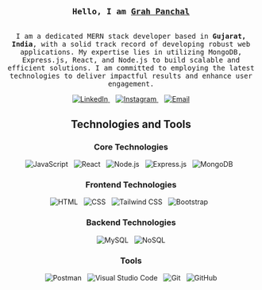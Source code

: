 <!-- Intro -->
<h3 align="center">
  <samp> Hello, I am
    <b><a target="_blank" href="https://www.linkedin.com/in/grah-panchal-919356230/">Grah Panchal</a></b>
  </samp>
</h3>

<p align="center">
  <samp>
    <br>
    I am a dedicated MERN stack developer based in <b>Gujarat, India</b>, with a solid track record of developing robust web applications. My expertise lies in utilizing MongoDB, Express.js, React, and Node.js to build scalable and efficient solutions. I am committed to employing the latest technologies to deliver impactful results and enhance user engagement.
  </samp>
</p>

<p align="center">
  <a href="https://www.linkedin.com/in/grah-panchal-919356230" target="_blank">
    <img src="https://img.shields.io/badge/LinkedIn-0077B5?style=for-the-badge&logo=linkedin&logoColor=white" alt="LinkedIn" />
  </a>&nbsp;&nbsp;
  <a href="https://www.instagram.com/im_grahp3110?igsh=MWVoNDY0NmIwYjl0Yg==" target="_blank">
    <img src="https://img.shields.io/badge/Instagram-fe4164?style=for-the-badge&logo=instagram&logoColor=white" alt="Instagram" />
  </a>&nbsp;&nbsp;
  <a href="mailto:grahpanchal3110@gmail.com" target="_blank">
    <img src="https://img.shields.io/badge/Email-D14836?style=for-the-badge&logo=gmail&logoColor=white" alt="Email" />
  </a>
</p>

<!-- Technologies and Tools -->
<h2 align="center">Technologies and Tools</h2>

<h3 align="center">Core Technologies</h3>
<p align="center">
  <img src="https://developer.mozilla.org/en-US/docs/Web/JavaScript" alt="JavaScript" />&nbsp;&nbsp;
  <img src="https://developer.mozilla.org/en-US/docs/Learn/Tools_and_testing/Client-side_JavaScript_frameworks/React_getting_started" alt="React" />&nbsp;&nbsp;
  <img src="https://developer.mozilla.org/en-US/docs/Glossary/Node.js" alt="Node.js" />&nbsp;&nbsp;
  <img src="https://expressjs.com/" alt="Express.js" />&nbsp;&nbsp;
  <img src="https://www.w3schools.com/mongodb/" alt="MongoDB" />&nbsp;&nbsp;
</p>

<h3 align="center">Frontend Technologies</h3>
<p align="center">
  <img src="https://www.w3schools.com/html/" alt="HTML" />&nbsp;&nbsp;
  <img src="https://www.w3schools.com/css/" alt="CSS" />&nbsp;&nbsp;
  <img src="https://tailwindcss.com/" alt="Tailwind CSS" />&nbsp;&nbsp;
  <img src="https://getbootstrap.com/" alt="Bootstrap" />&nbsp;&nbsp;
</p>

<h3 align="center">Backend Technologies</h3>
<p align="center">
  <img src="https://www.mysql.com/" alt="MySQL" />&nbsp;&nbsp;
  <img src="https://www.geeksforgeeks.org/introduction-to-nosql/" alt="NoSQL" />
</p>

<h3 align="center">Tools</h3>
<p align="center">
  <img src="https://www.postman.com/" alt="Postman" />&nbsp;&nbsp;
  <img src="https://code.visualstudio.com/" alt="Visual Studio Code" />&nbsp;&nbsp;
  <img src="https://git-scm.com/" alt="Git" />&nbsp;&nbsp;
  <img src="https://github.com/" alt="GitHub" />
</p>
